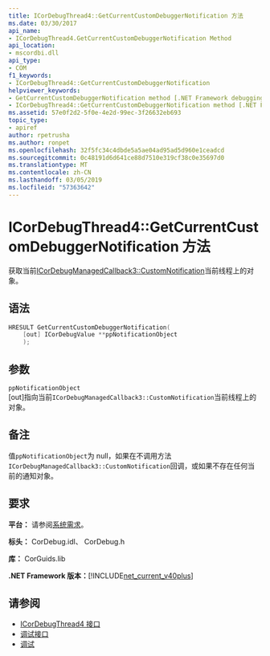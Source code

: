 ```yaml
---
title: ICorDebugThread4::GetCurrentCustomDebuggerNotification 方法
ms.date: 03/30/2017
api_name:
- ICorDebugThread4.GetCurrentCustomDebuggerNotification Method
api_location:
- mscordbi.dll
api_type:
- COM
f1_keywords:
- ICorDebugThread4::GetCurrentCustomDebuggerNotification
helpviewer_keywords:
- GetCurrentCustomDebuggerNotification method [.NET Framework debugging]
- ICorDebugThread4::GetCurrentCustomDebuggerNotification method [.NET Framework debugging]
ms.assetid: 57e0f2d2-5f0e-4e2d-99ec-3f26632eb693
topic_type:
- apiref
author: rpetrusha
ms.author: ronpet
ms.openlocfilehash: 32f5fc34c4dbde5a5ae04ad95ad5d960e1ceadcd
ms.sourcegitcommit: 0c48191d6d641ce88d7510e319cf38c0e35697d0
ms.translationtype: MT
ms.contentlocale: zh-CN
ms.lasthandoff: 03/05/2019
ms.locfileid: "57363642"
---
```

# <a name="icordebugthread4getcurrentcustomdebuggernotification-method"></a>ICorDebugThread4::GetCurrentCustomDebuggerNotification 方法

获取当前[ICorDebugManagedCallback3::CustomNotification](../../../../docs/framework/unmanaged-api/debugging/icordebugmanagedcallback3-customnotification-method.md)当前线程上的对象。

## <a name="syntax"></a>语法

```cpp
HRESULT GetCurrentCustomDebuggerNotification(
    [out] ICorDebugValue **ppNotificationObject
    );
```

## <a name="parameters"></a>参数

`ppNotificationObject`\
[out]指向当前`ICorDebugManagedCallback3::CustomNotification`当前线程上的对象。

## <a name="remarks"></a>备注

值`ppNotificationObject`为 null，如果在不调用方法`ICorDebugManagedCallback3::CustomNotification`回调，或如果不存在任何当前的通知对象。

## <a name="requirements"></a>要求

**平台：** 请参阅[系统需求](../../../../docs/framework/get-started/system-requirements.md)。

**标头：** CorDebug.idl、 CorDebug.h

**库：** CorGuids.lib

**.NET Framework 版本：**[!INCLUDE[net_current_v40plus](../../../../includes/net-current-v40plus-md.md)]

## <a name="see-also"></a>请参阅
- [ICorDebugThread4 接口](../../../../docs/framework/unmanaged-api/debugging/icordebugthread4-interface.md)
- [调试接口](../../../../docs/framework/unmanaged-api/debugging/debugging-interfaces.md)
- [调试](../../../../docs/framework/unmanaged-api/debugging/index.md)
